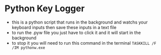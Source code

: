 # Python Key Logger

- this is a python script that runs in the background and watchs your keyboard inputs then save these inputs in a text file
- to run the .pyw file you just have to click it and it will start in the background
- to stop it you will need to run this command in the terminal `TASKKILL /F /IM pythonw.exe`
